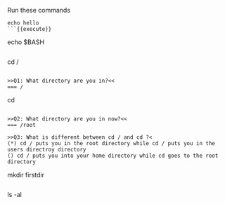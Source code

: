 Run these commands
```
echo hello
```{{execute}}

```
echo $BASH
```{{execute}}

```
cd /
```{{execute}}

>>Q1: What directory are you in?<<
=== /

```
cd 
```{{execute}}

>>Q2: What directory are you in now?<<
=== /root

>>Q3: What is different between cd / and cd ?<
(*) cd / puts you in the root directory while cd / puts you in the users directroy directory
() cd / puts you into your home directory while cd goes to the root directory

```
mkdir firstdir
```{{execute}}

```
ls -al
```{{execute}}